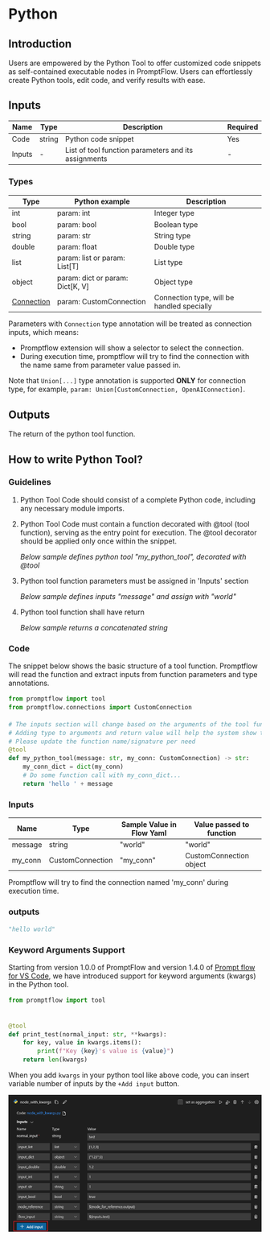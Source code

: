 # Python

## Introduction
Users are empowered by the Python Tool to offer customized code snippets as self-contained executable nodes in PromptFlow.
Users can effortlessly create Python tools, edit code, and verify results with ease.

## Inputs

| Name   | Type   | Description                                          | Required |
|--------|--------|------------------------------------------------------|---------|
| Code   | string | Python code snippet                                  | Yes     |
| Inputs | -      | List of tool function parameters and its assignments | -       |


### Types

| Type                                                | Python example                  | Description                                |
|-----------------------------------------------------|---------------------------------|--------------------------------------------|
| int                                                 | param: int                      | Integer type                               |
| bool                                                | param: bool                     | Boolean type                               |
| string                                              | param: str                      | String type                                |
| double                                              | param: float                    | Double type                                |
| list                                                | param: list or param: List[T]   | List type                                  |
| object                                              | param: dict or param: Dict[K, V] | Object type                                |
| [Connection](../../concepts/concept-connections.md) | param: CustomConnection         | Connection type, will be handled specially |


Parameters with `Connection` type annotation will be treated as connection inputs, which means:
- Promptflow extension will show a selector to select the connection.
- During execution time, promptflow will try to find the connection with the name same from parameter value passed in.

Note that `Union[...]` type annotation is supported **ONLY** for connection type,
for example, `param: Union[CustomConnection, OpenAIConnection]`.

## Outputs

The return of the python tool function.


## How to write Python Tool?

### Guidelines

1. Python Tool Code should consist of a complete Python code, including any necessary module imports.

2. Python Tool Code must contain a function decorated with @tool (tool function), serving as the entry point for execution. The @tool decorator should be applied only once within the snippet.

   _Below sample defines python tool "my_python_tool", decorated with @tool_

3. Python tool function parameters must be assigned in 'Inputs' section

    _Below sample defines inputs "message" and assign with "world"_

4. Python tool function shall have return

    _Below sample returns a concatenated string_


### Code

The snippet below shows the basic structure of a tool function. Promptflow will read the function and extract inputs
from function parameters and type annotations.

```python
from promptflow import tool
from promptflow.connections import CustomConnection

# The inputs section will change based on the arguments of the tool function, after you save the code
# Adding type to arguments and return value will help the system show the types properly
# Please update the function name/signature per need
@tool
def my_python_tool(message: str, my_conn: CustomConnection) -> str:
    my_conn_dict = dict(my_conn)
    # Do some function call with my_conn_dict...
    return 'hello ' + message
```

### Inputs

| Name    | Type   | Sample Value in Flow Yaml | Value passed to function|
|---------|--------|-------------------------| ------------------------|
| message | string | "world"                 | "world"                 |
| my_conn | CustomConnection | "my_conn"               | CustomConnection object |

Promptflow will try to find the connection named 'my_conn' during execution time.

### outputs

```python
"hello world"
```


### Keyword Arguments Support
Starting from version 1.0.0 of PromptFlow and version 1.4.0 of [Prompt flow for VS Code](https://marketplace.visualstudio.com/items?itemName=prompt-flow.prompt-flow),
we have introduced support for keyword arguments (kwargs) in the Python tool.


```python
from promptflow import tool


@tool
def print_test(normal_input: str, **kwargs):
    for key, value in kwargs.items():
        print(f"Key {key}'s value is {value}")
    return len(kwargs)

```
When you add `kwargs` in your python tool like above code, you can insert variable number of inputs by the `+Add input` button.

![Screenshot of the kwargs On VScode Prompt Flow extension](../../media/reference/tools-reference/python_tool_kwargs.png)